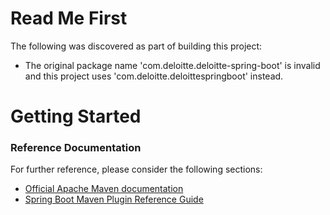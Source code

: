 # Read Me First
The following was discovered as part of building this project:

* The original package name 'com.deloitte.deloitte-spring-boot' is invalid and this project uses 'com.deloitte.deloittespringboot' instead.

# Getting Started

### Reference Documentation
For further reference, please consider the following sections:

* [Official Apache Maven documentation](https://maven.apache.org/guides/index.html)
* [Spring Boot Maven Plugin Reference Guide](https://docs.spring.io/spring-boot/docs/2.2.2.RELEASE/maven-plugin/)

